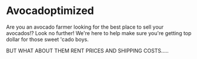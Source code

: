 # Avocadoptimized
Are you an avocado farmer looking for the best place to sell your avocados!? Look no further! We're here to help make sure you're getting top dollar for those sweet 'cado boys.

BUT WHAT ABOUT THEM RENT PRICES AND SHIPPING COSTS.....
